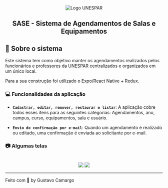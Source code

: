<div align="center">
  <img alt="Logo UNESPAR" src="http://paranagua.unespar.edu.br/menu-de-apoio/identidade-visual/UNESPAR_Paranagua.png"/>
</div>
<h2 align="center">
  SASE - Sistema de Agendamentos de Salas e Equipamentos
</h2>

## :calendar: Sobre o sistema

Este sistema tem como objetivo manter os agendamentos realizados pelos funcionários e professores da UNESPAR centralizados e organizados em um único local. 

Para a sua construção foi utilizado o Expo/React Native + Redux. 

### :computer: Funcionalidades da aplicação

- **`Cadastrar, editar, remover, restaurar e listar`**: A aplicação cobre todos esses itens para as seguintes categorias: Agendamentos, ano, campus, curso, equipamentos, sala e usuário.

- **`Envio de confirmação por e-mail`**: Quando um agendamento é realizado ou editado, uma confirmação é enviada ao solicitante por e-mail.

### :camera: Algumas telas

<div align="center">
  <img src="https://imgur.com/9hdrNjJ.png" />
  <img style="margin-top: 20px" src="https://imgur.com/3OwvfJF.png" />
</div>

---

Feito com 💜 by Gustavo Camargo 